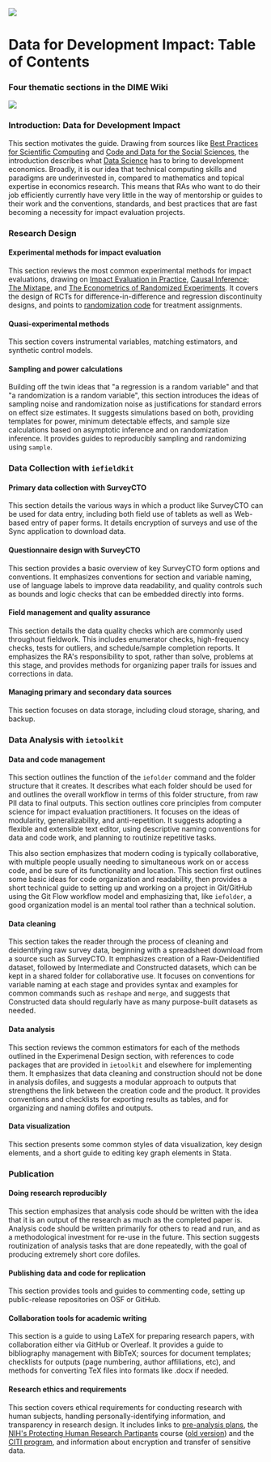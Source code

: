 ![](./img/dime.png)

# Data for Development Impact: Table of Contents

### Four thematic sections in the DIME Wiki

![](./img/dime-wiki.png)

### Introduction: Data for Development Impact

This section motivates the guide. Drawing from sources like [Best Practices for Scientific Computing](https://journals.plos.org/plosbiology/article?id=10.1371/journal.pbio.1001745) and [Code and Data for the Social Sciences](https://web.stanford.edu/~gentzkow/research/CodeAndData.pdf), the introduction describes what [Data Science](https://drewconway.com/zia/2013/3/26/the-data-science-venn-diagram) has to bring to development economics. Broadly, it is our idea that technical computing skills and paradigms are underinvested in, compared to mathematics and topical expertise in economics research. This means that RAs who want to do their job efficiently currently have very little in the way of mentorship or guides to their work and the conventions, standards, and best practices that are fast becoming a necessity for impact evaluation projects.

### Research Design
#### Experimental methods for impact evaluation

This section reviews the most common experimental methods for impact evaluations, drawing on [Impact Evaluation in Practice](http://www.worldbank.org/en/programs/sief-trust-fund/publication/impact-evaluation-in-practice), [Causal Inference: The Mixtape](http://scunning.com/cunningham_mixtape.pdf), and [The Econometrics of Randomized Experiments](https://www.povertyactionlab.org/sites/default/files/publications/athey_imbens_june19.pdf). It covers the design of RCTs for difference-in-difference and regression discontinuity designs, and points to [randomization code](https://dimewiki.worldbank.org/wiki/Randomization_in_Stata) for treatment assignments.

#### Quasi-experimental methods

This section covers instrumental variables, matching estimators, and synthetic control models.

#### Sampling and power calculations

Building off the twin ideas that "a regression is a random variable" and that "a randomization is a random variable", this section introduces the ideas of sampling noise and randomization noise as justifications for standard errors on effect size estimates. It suggests simulations based on both, providing templates for power, minimum detectable effects, and sample size calculations based on asymptotic inference and on randomization inference. It provides guides to reproducibly sampling and randomizing using `sample`.


### Data Collection with `iefieldkit`
#### Primary data collection with SurveyCTO

This section details the various ways in which a product like SurveyCTO can be used for data entry, including both field use of tablets as well as Web-based entry of paper forms. It details encryption of surveys and use of the Sync application to download data.

#### Questionnaire design with SurveyCTO

This section provides a basic overview of key SurveyCTO form options and conventions. It emphasizes conventions for section and variable naming, use of language labels to improve data readability, and quality controls such as bounds and logic checks that can be embedded directly into forms.

#### Field management and quality assurance

This section details the data quality checks which are commonly used throughout fieldwork. This includes enumerator checks, high-frequency checks, tests for outliers, and schedule/sample completion reports. It emphasizes the RA's responsibility to spot, rather than solve, problems at this stage, and provides methods for organizing paper trails for issues and corrections in data.

#### Managing primary and secondary data sources

This section focuses on data storage, including cloud storage, sharing, and backup.

### Data Analysis with `ietoolkit`

#### Data and code management

This section outlines the function of the `iefolder` command and the folder structure that it creates. It describes what each folder should be used for and outlines the overall workflow in terms of this folder structure, from raw PII data to final outputs. This section outlines core principles from computer science for impact evaluation practitioners. It focuses on the ideas of modularity, generalizability, and anti-repetition. It suggests adopting a flexible and extensible text editor, using descriptive naming conventions for data and code work, and planning to routinize repetitive tasks.

This also section emphasizes that modern coding is typically collaborative, with multiple people usually needing to simultaneous work on or access code, and be sure of its functionality and location. This section first outlines some basic ideas for code organization and readability, then provides a short technical guide to setting up and working on a project in Git/GitHub using the Git Flow workflow model and emphasizing that, like `iefolder`, a good organization model is an mental tool rather than a technical solution.

#### Data cleaning

This section takes the reader through the process of cleaning and deidentifying raw survey data, beginning with a spreadsheet download from a source such as SurveyCTO. It emphasizes creation of a Raw-Deidentified dataset, followed by Intermediate and Constructed datasets, which can be kept in a shared folder for collaborative use. It focuses on conventions for variable naming at each stage and provides syntax and examples for common commands such as `reshape` and `merge`, and suggests that Constructed data should regularly have as many purpose-built datasets as needed.

#### Data analysis

This section reviews the common estimators for each of the methods outlined in the Experimenal Design section, with references to code packages that are provided in `ietoolkit` and elsewhere for implementing them. It emphasizes that data cleaning and construction should not be done in analysis dofiles, and suggests a modular approach to outputs that strengthens the link between the creation code and the product. It provides conventions and checklists for exporting results as tables, and for organizing and naming dofiles and outputs.

#### Data visualization

This section presents some common styles of data visualization, key design elements, and a short guide to editing key graph elements in Stata.

### Publication
#### Doing research reproducibly

This section emphasizes that analysis code should be written with the idea that it is an output of the research as much as the completed paper is. Analysis code should be written primarily for others to read and run, and as a methodological investment for re-use in the future. This section suggests routinization of analysis tasks that are done repeatedly, with the goal of producing extremely short core dofiles.

#### Publishing data and code for replication

This section provides tools and guides to commenting code, setting up public-release repositories on OSF or GitHub.

#### Collaboration tools for academic writing

This section is a guide to using LaTeX for preparing research papers, with collaboration either via GitHub or Overleaf. It provides a guide to bibliography management with BibTeX; sources for document templates; checklists for outputs (page numbering, author affiliations, etc), and methods for converting TeX files into formats like .docx if needed.

#### Research ethics and requirements

This section covers ethical requirements for conducting research with human subjects, handling personally-identifying information, and transparency in research design. It includes links to [pre-analysis plans](https://dimewiki.worldbank.org/wiki/Pre-Analysis_Plan), the [NIH's Protecting Human Research Partipants](http://phrptraining.com) course ([old version](https://humansubjects.nih.gov/sites/hs/phrp/PHRP_Archived_Course_Materials.pdf)) and the [CITI program](https://about.citiprogram.org/en/series/human-subjects-research-hsr/), and information about encryption and transfer of sensitive data.
